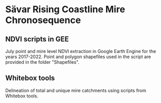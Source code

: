 # Sävar Rising Coastline Mire Chronosequence

## NDVI scripts in GEE

July point and mire level NDVI extraction in Google Earth Engine for the years 2017-2022. Point and polygon shapefiles used in the script are provided in the folder "Shapefiles".

## Whitebox tools

Delineation of total and unique mire catchments using scripts from Whitebox tools.  
 
